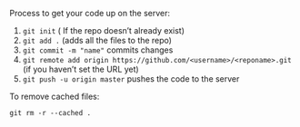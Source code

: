 Process to get your code up on the server:

1. `git init`   ( If the repo doesn’t already exist)
2. `git add .` (adds all the files to the repo)
3. `git commit -m "name"`  commits changes
4. `git remote add origin https://github.com/<username>/<reponame>.git` (if you haven’t set the URL yet)
5. `git push -u origin master`   pushes the code to the server

To remove cached files:

```git rm -r --cached . ```
